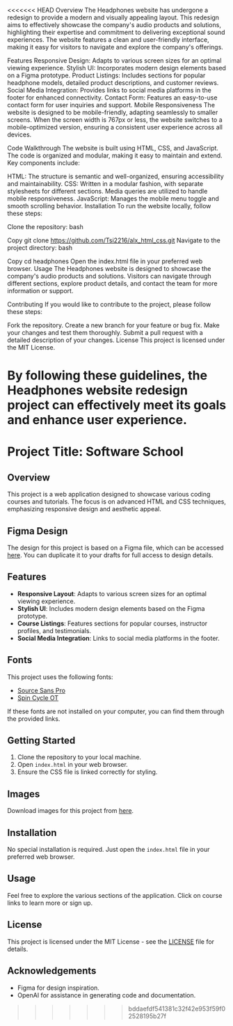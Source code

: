 <<<<<<< HEAD
Overview
The Headphones website has undergone a redesign to provide a modern and visually appealing layout. This redesign aims to effectively showcase the company's audio products and solutions, highlighting their expertise and commitment to delivering exceptional sound experiences. The website features a clean and user-friendly interface, making it easy for visitors to navigate and explore the company's offerings.

Features
Responsive Design: Adapts to various screen sizes for an optimal viewing experience.
Stylish UI: Incorporates modern design elements based on a Figma prototype.
Product Listings: Includes sections for popular headphone models, detailed product descriptions, and customer reviews.
Social Media Integration: Provides links to social media platforms in the footer for enhanced connectivity.
Contact Form: Features an easy-to-use contact form for user inquiries and support.
Mobile Responsiveness
The website is designed to be mobile-friendly, adapting seamlessly to smaller screens. When the screen width is 767px or less, the website switches to a mobile-optimized version, ensuring a consistent user experience across all devices.

Code Walkthrough
The website is built using HTML, CSS, and JavaScript. The code is organized and modular, making it easy to maintain and extend. Key components include:

HTML: The structure is semantic and well-organized, ensuring accessibility and maintainability.
CSS: Written in a modular fashion, with separate stylesheets for different sections. Media queries are utilized to handle mobile responsiveness.
JavaScript: Manages the mobile menu toggle and smooth scrolling behavior.
Installation
To run the website locally, follow these steps:

Clone the repository:
bash

Copy
git clone https://github.com/Tsi2216/alx_html_css.git
Navigate to the project directory:
bash

Copy
cd headphones
Open the index.html file in your preferred web browser.
Usage
The Headphones website is designed to showcase the company's audio products and solutions. Visitors can navigate through different sections, explore product details, and contact the team for more information or support.

Contributing
If you would like to contribute to the project, please follow these steps:

Fork the repository.
Create a new branch for your feature or bug fix.
Make your changes and test them thoroughly.
Submit a pull request with a detailed description of your changes.
License
This project is licensed under the MIT License.

By following these guidelines, the Headphones website redesign project can effectively meet its goals and enhance user experience.
=======
# Project Title: Software School

## Overview
This project is a web application designed to showcase various coding courses and tutorials. The focus is on advanced HTML and CSS techniques, emphasizing responsive design and aesthetic appeal.

## Figma Design
The design for this project is based on a Figma file, which can be accessed [here](link-to-figma). You can duplicate it to your drafts for full access to design details.

## Features
- **Responsive Layout**: Adapts to various screen sizes for an optimal viewing experience.
- **Stylish UI**: Includes modern design elements based on the Figma prototype.
- **Course Listings**: Features sections for popular courses, instructor profiles, and testimonials.
- **Social Media Integration**: Links to social media platforms in the footer.

## Fonts
This project uses the following fonts:
- [Source Sans Pro](https://fonts.google.com/specimen/Source+Sans+Pro)
- [Spin Cycle OT](link-to-font)

If these fonts are not installed on your computer, you can find them through the provided links.

## Getting Started
1. Clone the repository to your local machine.
2. Open `index.html` in your web browser.
3. Ensure the CSS file is linked correctly for styling.

## Images
Download images for this project from [here](link-to-images).

## Installation
No special installation is required. Just open the `index.html` file in your preferred web browser.

## Usage
Feel free to explore the various sections of the application. Click on course links to learn more or sign up.

## License
This project is licensed under the MIT License - see the [LICENSE](LICENSE) file for details.

## Acknowledgements
- Figma for design inspiration.
- OpenAI for assistance in generating code and documentation.
>>>>>>> bddaefdf541381c32f42e953f59f02528195b27f
